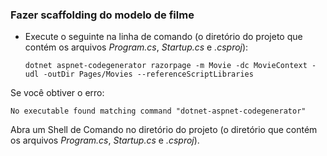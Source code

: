 <a name="scaffold"></a>
### <a name="scaffold-the-movie-model"></a>Fazer scaffolding do modelo de filme

* Execute o seguinte na linha de comando (o diretório do projeto que contém os arquivos *Program.cs*, *Startup.cs* e *.csproj*):

  ```console
  dotnet aspnet-codegenerator razorpage -m Movie -dc MovieContext -udl -outDir Pages/Movies --referenceScriptLibraries
  ```

Se você obtiver o erro:
  ```
No executable found matching command "dotnet-aspnet-codegenerator"
  ```

Abra um Shell de Comando no diretório do projeto (o diretório que contém os arquivos *Program.cs*, *Startup.cs* e *.csproj*).
